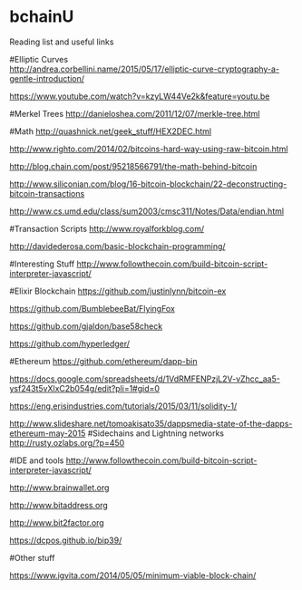 # bchainU
Reading list and useful links

#Elliptic Curves  
http://andrea.corbellini.name/2015/05/17/elliptic-curve-cryptography-a-gentle-introduction/

https://www.youtube.com/watch?v=kzyLW44Ve2k&feature=youtu.be 

#Merkel Trees
http://danieloshea.com/2011/12/07/merkle-tree.html


#Math 
http://quashnick.net/geek_stuff/HEX2DEC.html

http://www.righto.com/2014/02/bitcoins-hard-way-using-raw-bitcoin.html 

http://blog.chain.com/post/95218566791/the-math-behind-bitcoin

http://www.siliconian.com/blog/16-bitcoin-blockchain/22-deconstructing-bitcoin-transactions

http://www.cs.umd.edu/class/sum2003/cmsc311/Notes/Data/endian.html

#Transaction Scripts
http://www.royalforkblog.com/

http://davidederosa.com/basic-blockchain-programming/

#Interesting Stuff
http://www.followthecoin.com/build-bitcoin-script-interpreter-javascript/

#Elixir Blockchain
https://github.com/justinlynn/bitcoin-ex

https://github.com/BumblebeeBat/FlyingFox

https://github.com/gjaldon/base58check

https://github.com/hyperledger/

#Ethereum 
https://github.com/ethereum/dapp-bin

https://docs.google.com/spreadsheets/d/1VdRMFENPzjL2V-vZhcc_aa5-ysf243t5vXlxC2b054g/edit?pli=1#gid=0

https://eng.erisindustries.com/tutorials/2015/03/11/solidity-1/

http://www.slideshare.net/tomoakisato35/dappsmedia-state-of-the-dapps-ethereum-may-2015
#Sidechains and Lightning networks
http://rusty.ozlabs.org/?p=450

#IDE and tools
http://www.followthecoin.com/build-bitcoin-script-interpreter-javascript/

http://www.brainwallet.org

http://www.bitaddress.org

http://www.bit2factor.org

https://dcpos.github.io/bip39/

#Other stuff

https://www.igvita.com/2014/05/05/minimum-viable-block-chain/



